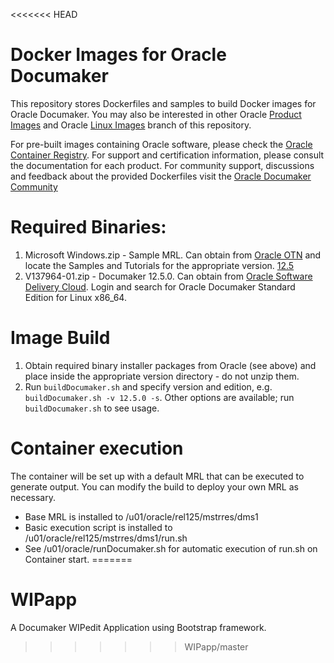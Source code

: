 <<<<<<< HEAD
# Docker Images for Oracle Documaker 
This repository stores Dockerfiles and samples to build Docker images for Oracle Documaker. You may also be interested in other Oracle [Product Images](https://github.com/oracle/docker-images) and Oracle [Linux Images](https://github.com/oracle/docker/tree/OracleLinux-images) branch of this repository.

For pre-built images containing Oracle software, please check the [Oracle Container Registry](https://container-registry.oracle.com).
For support and certification information, please consult the documentation for each product.
For community support, discussions and feedback about the provided Dockerfiles visit the [Oracle Documaker Community](https://community.oracle.com/community/oracle-applications/documaker)

# Required Binaries:
1. Microsoft Windows.zip - Sample MRL. Can obtain from [Oracle OTN](http://www.oracle.com/technetwork/documentation/insurance-097481.html#Documaker) and locate the Samples and Tutorials for the appropriate version. [12.5](http://docs.oracle.com/cd/E73731_01/Microsoft%20Windows.zip)
2. V137964-01.zip - Documaker 12.5.0. Can obtain from [Oracle Software Delivery Cloud](https://edelivery.oracle.com). Login and search for Oracle Documaker Standard Edition for Linux x86_64.

# Image Build
1. Obtain required binary installer packages from Oracle (see above) and place inside the appropriate version directory - do not unzip them.
2. Run `buildDocumaker.sh` and specify version and edition, e.g. `buildDocumaker.sh -v 12.5.0 -s`. Other options are available; run `buildDocumaker.sh` to see usage. 

# Container execution
The container will be set up with a default MRL that can be executed to generate output. You can modify the build to deploy your own MRL as necessary. 
* Base MRL is installed to /u01/oracle/rel125/mstrres/dms1
* Basic execution script is installed to /u01/oracle/rel125/mstrres/dms1/run.sh
* See /u01/oracle/runDocumaker.sh for automatic execution of run.sh on Container start.
=======
# WIPapp
A Documaker WIPedit Application using Bootstrap framework.
>>>>>>> WIPapp/master

